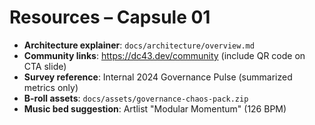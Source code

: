 # Resources – Capsule 01

- **Architecture explainer**: `docs/architecture/overview.md`
- **Community links**: https://dc43.dev/community (include QR code on CTA slide)
- **Survey reference**: Internal 2024 Governance Pulse (summarized metrics only)
- **B-roll assets**: `docs/assets/governance-chaos-pack.zip`
- **Music bed suggestion**: Artlist "Modular Momentum" (126 BPM)

